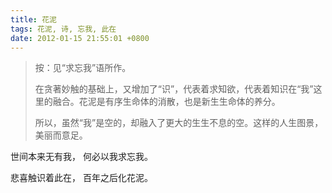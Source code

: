```yaml
---
title: 花泥
tags: 花泥, 诗, 忘我, 此在
date: 2012-01-15 21:55:01 +0800
---
```


> 按：见“求忘我”语所作。
>
> 在贪著妙触的基础上，又增加了“识”，代表着求知欲，代表着知识在“我”这里的融合。花泥是有序生命体的消散，也是新生生命体的养分。
>
> 所以，虽然“我”是空的，却融入了更大的生生不息的空。这样的人生图景，美丽而意足。

世间本来无有我，
何必以我求忘我。

悲喜触识着此在，
百年之后化花泥。
